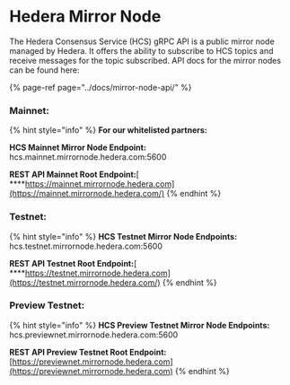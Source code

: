 # Hedera Mirror Node

The Hedera Consensus Service \(HCS\) gRPC API is a public mirror node managed by Hedera. It offers the ability to subscribe to HCS topics and receive messages for the topic subscribed. API docs for the mirror nodes can be found here:

{% page-ref page="../docs/mirror-node-api/" %}

### Mainnet:

{% hint style="info" %}
**For our whitelisted partners:**  
  
**HCS Mainnet Mirror Node Endpoint:** hcs.mainnet.mirrornode.hedera.com:5600  
  
**REST API Mainnet Root Endpoint:**[ ****https://mainnet.mirrornode.hedera.com](https://mainnet.mirrornode.hedera.com/)
{% endhint %}

### Testnet:

{% hint style="info" %}
**HCS Testnet Mirror Node Endpoints:** hcs.testnet.mirrornode.hedera.com:5600 

**REST API Testnet Root Endpoint:**[ ****https://testnet.mirrornode.hedera.com](https://testnet.mirrornode.hedera.com/)
{% endhint %}

### Preview Testnet:

{% hint style="info" %}
**HCS Preview Testnet Mirror Node Endpoints:** hcs.previewnet.mirrornode.hedera.com:5600

**REST API Preview Testnet Root Endpoint:** [https://previewnet.mirrornode.hedera.com](https://previewnet.mirrornode.hedera.com)
{% endhint %}



